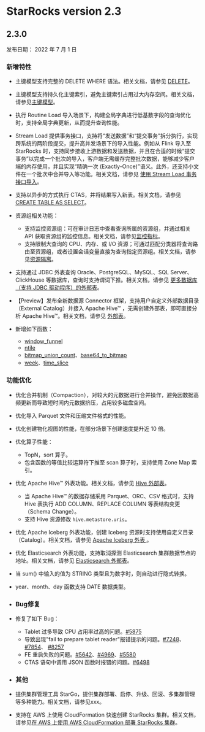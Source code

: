 # StarRocks version 2.3

## 2.3.0

发布日期： 2022 年 7 月 1 日

### 新增特性

- 主键模型支持完整的 DELETE WHERE 语法。相关文档，请参见 [DELETE](../sql-reference/sql-statements/data-manipulation/DELETE.md#delete-与主键模型)。

- 主键模型支持持久化主键索引，避免主键索引占用过大内存空间。相关文档，请参见[主键模型](../table_design/Data_model.md#使用说明-3)。

- 执行 Routine Load 导入场景下，构建全局字典进行低基数字段的查询优化时，支持全局字典更新，从而提升查询性能。

- Stream Load 提供事务接口，支持将“发送数据”和“提交事务”拆分执行，实现跨系统的两阶段提交，提升高并发场景下的导入性能。例如从 Flink 导入至 StarRocks 时，支持同步接收上游数据和发送数据，并且在合适的时候“提交事务”以完成一个批次的导入，客户端无需缓存完整批次数据，能够减少客户端的内存使用，并且实现“精确一次 (Exactly-Once)”语义。此外，还支持小文件在一个批次中合并导入等功能。相关文档，请参见 [使用 Stream Load 事务接口导入](../loading/Use_Stream_Load_Transaction_Interface.md)。

- 支持以异步的方式执行 CTAS，并将结果写入新表。相关文档，请参见 [CREATE TABLE AS SELECT](../sql-reference/sql-statements/data-definition/CREATE%20TABLE%20AS%20SELECT.md)。

- 资源组相关功能：
  - 支持监控资源组：可在审计日志中查看查询所属的资源组，并通过相关 API 获取资源组的监控信息。相关文档，请参见[监控指标](../administration/Monitor_and_Alert.mdMonitor_and_Alert.md#监控指标)。
  - 支持限制大查询的 CPU、内存、或 I/O 资源；可通过匹配分类器将查询路由至资源组，或者设置会话变量直接为查询指定资源组。相关文档，请参见[资源隔离](../administration/Resource_Group.md)。

- 支持通过 JDBC 外表查询 Oracle、PostgreSQL、MySQL、SQL Server、ClickHouse 等数据库，查询时支持谓词下推。相关文档，请参见 [更多数据库（支持 JDBC 驱动程序）的外部表](../using_starrocks/External_table.md#更多数据库支持-jdbc-驱动程序的外部表)。

- 【Preview】发布全新数据源 Connector 框架，支持用户自定义外部数据目录（External Catalog）并接入 Apache Hive™ ，无需创建外部表，即可直接分析 Apache Hive™。相关文档，请参见 [外部表](../using_starrocks/External_table.md)。

- 新增如下函数：
  - [window_funnel](../sql-reference/sql-functions/aggregate-functions/window_funnel.md)
  - [ntile](../using_starrocks/Window_function.md)
  - [bitmap_union_count](../sql-reference/sql-functions/bitmap-functions/bitmap_union_count.md)、[base64_to_bitmap](../sql-reference/sql-functions/bitmap-functions/base64_to_bitmap.md)
  - [week](../sql-reference/sql-functions/date-time-functions/week.md)、[time_slice](../sql-reference/sql-functions/date-time-functions/time_slice.md)

### 功能优化

- 优化合并机制（Compaction），对较大的元数据进行合并操作，避免因数据高频更新而导致短时间内元数据挤压，占用较多磁盘空间。

- 优化导入 Parquet 文件和压缩文件格式的性能。

- 优化创建物化视图的性能，在部分场景下创建速度提升近 10 倍。

- 优化算子性能：
  - TopN，sort 算子。
  - 包含函数的等值比较运算符下推至 scan 算子时，支持使用 Zone Map 索引。

- 优化 Apache Hive™ 外表功能。相关文档，请参见 [Hive 外部表](../using_starrocks/External_table.md#hive-外表)。
  - 当 Apache Hive™ 的数据存储采用 Parquet、ORC、CSV 格式时，支持 Hive 表执行 ADD COLUMN、REPLACE COLUMN 等表结构变更（Schema Change）。
  - 支持 Hive 资源修改 `hive.metastore.uris`。

- 优化 Apache Iceberg 外表功能，创建 Iceberg 资源时支持使用自定义目录（Catalog）。相关文档，请参见 [Apache Iceberg 外表
](../using_starrocks/External_table.md#apache-iceberg-外表)。

- 优化 Elasticsearch 外表功能，支持取消探测 Elasticsearch 集群数据节点的地址。相关文档，请参见 [Elasticsearch 外部表](../using_starrocks/External_table.md#elasticsearch-外部表)。

- 当 sum() 中输入的值为 STRING 类型且为数字时，则自动进行隐式转换。

- year、month、day 函数支持 DATE 数据类型。

- ###  Bug修复

- 修复了如下 Bug：

  - Tablet 过多导致 CPU 占用率过高的问题。[#5875](https://starrocks.atlassian.net/browse/SR-5875)
  - 导致出现"fail to prepare tablet reader"报错提示的问题。[#7248](https://starrocks.atlassian.net/browse/SR-7248)、 [#7854](https://starrocks.atlassian.net/browse/SR-7854)、 [#8257](https://starrocks.atlassian.net/browse/SR-8257)
  - FE 重启失败的问题。[#5642](https://github.com/StarRocks/starrocks/issues/5642 )、[#4969](https://github.com/StarRocks/starrocks/issues/4969 )、[#5580](https://github.com/StarRocks/starrocks/issues/5580)
  - CTAS 语句中调用 JSON 函数时报错的问题。[#6498](https://github.com/StarRocks/starrocks/issues/6498)

- ###  其他

- 提供集群管理工具 StarGo，提供集群部署、启停、升级、回滚、多集群管理等多种能力。相关文档，请参见xxx。
- 支持在 AWS 上使用 CloudFormation 快速创建 StarRocks 集群。相关文档，请参见[在 AWS 上使用 AWS CloudFormation 部署 StarRocks 集群](../administration/AWS_cloudformation.md)。
